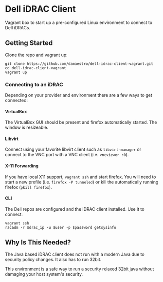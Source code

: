 # Dell iDRAC Client
Vagrant box to start up a pre-configured Linux environment to connect to Dell iDRACs.

## Getting Started
Clone the repo and vagrant up:

```
git clone https://github.com/damaestro/dell-idrac-client-vagrant.git
cd dell-idrac-client-vagrant
vagrant up
```

### Connecting to an iDRAC
Depending on your provider and environment there are a few ways to get connected:

#### VirtualBox
The VirtualBox GUI should be present and firefox automatically started. The window is resizeable.

#### Libvirt
Connect using your favorite libvirt client such as `libvirt-manager` or connect to the VNC port with a VNC client (i.e. `vncviewer :0`).

#### X-11 Forwarding
If you have local X11 support, `vagrant ssh` and start firefox. You will need to start a new profile (i.e. `firefox -P tunneled`) or kill the automatically running firefox (`pkill firefox`).

#### CLI
The Dell repos are configured and the iDRAC client installed. Use it to connect:

```
vagrant ssh
racadm -r $drac_ip -u $user -p $password getsysinfo
```

## Why Is This Needed?
The Java based iDRAC client does not run with a modern Java due to security policy changes. It also has to run 32bit.

This environment is a safe way to run a security relaxed 32bit java without damaging your host system's security.
